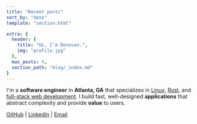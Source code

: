 ```yaml
---
title: "Recent posts"
sort_by: "date"
template: "section.html"

extra: {
  header: {
    title: "Hi, I'm Donovan.",
    img: "profile.jpg"
  },
  max_posts: 4,
  section_path: "blog/_index.md"
}
---
```


I'm a **software engineer** in **Atlanta, GA** that specializes in [Linux](/tags/linux/), [Rust](/tags/rust/), and [full-stack web development](/tags/web-development/). I build fast, well-designed **applications** that abstract complexity and provide **value** to users.

[GitHub](https://github.com/donovanglover) | [LinkedIn](https://linkedin.com/in/donovanglover) | <a href="#" data-encoded-email="aGlAZG9ub3Zhbi5pcw==">Email</a>
